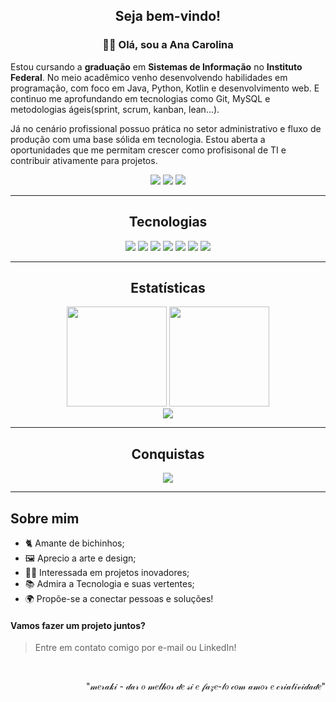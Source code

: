 <h2 align="center">Seja bem-vindo!</h2>
<h3 align="center">👩‍💻 Olá, sou a Ana Carolina</h3>
<p align="left">  
Estou cursando a <strong>graduação</strong> em <strong>Sistemas de Informação</strong> no <strong>Instituto Federal</strong>. 
No meio acadêmico venho desenvolvendo habilidades em programação, com foco em Java, Python, Kotlin e desenvolvimento web. E continuo me aprofundando em tecnologias como Git, MySQL e metodologias ágeis(sprint, scrum, kanban, lean...).

Já no cenário profissional possuo prática no setor administrativo e fluxo de produção com uma base sólida em tecnologia. Estou aberta a oportunidades que me permitam crescer como profisisonal de TI e contribuir ativamente para projetos.
</p>

<p align="center">
  <a href="mailto:anacsgcarolina@gmail.com"><img src="https://img.shields.io/badge/Gmail-D14836?style=for-the-badge&logo=gmail&logoColor=white" /></a>
  <a href="https://www.linkedin.com/in/anac-sgomes/"><img src="https://img.shields.io/badge/LinkedIn-0077B5?style=for-the-badge&logo=linkedin&logoColor=white" /></a>
  <a href="https://www.dio.me/users/fiercethrone"><img src="https://img.shields.io/badge/Dio.me-C71585?style=for-the-badge" /></a>
</p>

---

<h2 align="center">Tecnologias</h2>

<div align="center">
  <img src="https://img.shields.io/badge/Java-%23ED8B00?style=for-the-badge&logo=openjdk&logoColor=white"/>
  <img src="https://img.shields.io/badge/Python-3670A0?style=for-the-badge&logo=python&logoColor=ffdd54"/>
  <img src="https://img.shields.io/badge/Kotlin-%237F52FF?style=for-the-badge&logo=kotlin&logoColor=white"/>
  <img src="https://img.shields.io/badge/HTML5-%23E34F26?style=for-the-badge&logo=html5&logoColor=white"/>
  <img src="https://img.shields.io/badge/CSS3-%231572B6?style=for-the-badge&logo=css3&logoColor=white"/>
  <img src="https://img.shields.io/badge/JavaScript-%23323330?style=for-the-badge&logo=javascript&logoColor=%23F7DF1E"/>
  <img src="https://img.shields.io/badge/MySQL-4479A1?style=for-the-badge&logo=mysql&logoColor=white"/>
</div>

---

<h2 align="center">Estatísticas</h2>

<div align="center">
  <img height="160em" src="https://github-readme-stats.vercel.app/api?username=carolsgomes&show_icons=true&theme=tokyonight&hide_border=true" />
  <img height="160em" src="https://github-readme-stats.vercel.app/api/top-langs/?username=carolsgomes&layout=compact&theme=tokyonight&hide_border=true"/>
</div>

<div align="center">
  <img src="https://streak-stats.demolab.com?user=carolsgomes&theme=tokyonight&hide_border=true&background=0d1117" />
</div>

---

<h2 align="center">Conquistas</h2>

<div align="center">
  <img src="https://github-profile-trophy.vercel.app/?username=carolsgomes&theme=darkhub&no-frame=true&margin-w=10&margin-h=10&row=1"/>
</div>

---

##  Sobre mim

- 🐈 Amante de bichinhos;
- 🖼️ Aprecio a arte e design;
- 👩‍💻 Interessada em projetos inovadores;
- 📚 Admira a Tecnologia e suas vertentes;
- 🌍 Propõe-se a conectar pessoas e soluções!

<h4>Vamos fazer um projeto juntos?</h4>

> Entre em contato comigo por e-mail ou LinkedIn!
<br>
<p align="right">
  "𝓂𝑒𝓇𝒶𝓀𝒾 - 𝒹𝒶𝓇 𝑜 𝓂𝑒𝓁𝒽𝑜𝓇 𝒹𝑒 𝓈𝒾 𝑒 𝒻𝒶𝓏𝑒-𝓁𝑜 𝒸𝑜𝓂 𝒶𝓂𝑜𝓇 𝑒 𝒸𝓇𝒾𝒶𝓉𝒾𝓋𝒾𝒹𝒶𝒹𝑒"
</p>

